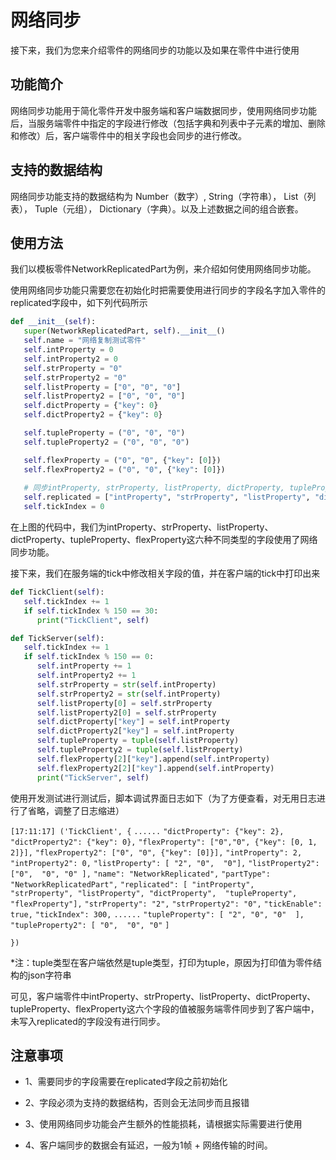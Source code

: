 # 网络同步



接下来，我们为您来介绍零件的网络同步的功能以及如果在零件中进行使用



## 功能简介

网络同步功能用于简化零件开发中服务端和客户端数据同步，使用网络同步功能后，当服务端零件中指定的字段进行修改（包括字典和列表中子元素的增加、删除和修改）后，客户端零件中的相关字段也会同步的进行修改。



## 支持的数据结构

网络同步功能支持的数据结构为 Number（数字）,  String（字符串）， List（列表）， Tuple（元组）， Dictionary（字典）。以及上述数据之间的组合嵌套。



## 使用方法

我们以模板零件NetworkReplicatedPart为例，来介绍如何使用网络同步功能。

使用网络同步功能只需要您在初始化时把需要使用进行同步的字段名字加入零件的replicated字段中，如下列代码所示

```python
def __init__(self):
   super(NetworkReplicatedPart, self).__init__()
   self.name = "网络复制测试零件"
   self.intProperty = 0
   self.intProperty2 = 0
   self.strProperty = "0"
   self.strProperty2 = "0"
   self.listProperty = ["0", "0", "0"]
   self.listProperty2 = ["0", "0", "0"]
   self.dictProperty = {"key": 0}
   self.dictProperty2 = {"key": 0}

   self.tupleProperty = ("0", "0", "0")
   self.tupleProperty2 = ("0", "0", "0")

   self.flexProperty = ("0", "0", {"key": [0]})
   self.flexProperty2 = ("0", "0", {"key": [0]})
   
   # 同步intProperty, strProperty, listProperty, dictProperty, tupleProperty, flexProperty
   self.replicated = ["intProperty", "strProperty", "listProperty", "dictProperty", "tupleProperty", "flexProperty"]
   self.tickIndex = 0
```

在上图的代码中，我们为intProperty、strProperty、listProperty、dictProperty、tupleProperty、flexProperty这六种不同类型的字段使用了网络同步功能。



接下来，我们在服务端的tick中修改相关字段的值，并在客户端的tick中打印出来

```python
def TickClient(self):
   self.tickIndex += 1
   if self.tickIndex % 150 == 30:
      print("TickClient", self)

def TickServer(self):
   self.tickIndex += 1
   if self.tickIndex % 150 == 0:
      self.intProperty += 1
      self.intProperty2 += 1
      self.strProperty = str(self.intProperty)
      self.strProperty2 = str(self.intProperty)
      self.listProperty[0] = self.strProperty
      self.listProperty2[0] = self.strProperty
      self.dictProperty["key"] = self.intProperty
      self.dictProperty2["key"] = self.intProperty
      self.tupleProperty = tuple(self.listProperty)
      self.tupleProperty2 = tuple(self.listProperty)
      self.flexProperty[2]["key"].append(self.intProperty)
      self.flexProperty2[2]["key"].append(self.intProperty)
      print("TickServer", self)
```



使用开发测试进行测试后，脚本调试界面日志如下（为了方便查看，对无用日志进行了省略，调整了日志缩进）

`[17:11:17] ('TickClient', {`
    `......`
    `"dictProperty": {"key": 2},` 
    `"dictProperty2": {"key": 0},` 
    `"flexProperty": ["0","0", {"key": [0, 1, 2]}],` 
    `"flexProperty2": ["0", "0", {"key": [0]}],` 
    `"intProperty": 2,` 
    `"intProperty2": 0,` 
    `"listProperty": [ "2", "0",  "0"],` 
    `"listProperty2": ["0",  "0", "0" ],` 
    `"name": "NetworkReplicated",` 
    `"partType": "NetworkReplicatedPart",` 
    `"replicated": [ "intProperty",  "strProperty", "listProperty", "dictProperty",  "tupleProperty", "flexProperty"],` 
    `"strProperty": "2",` 
    `"strProperty2": "0",` 
    `"tickEnable": true,` 
    `"tickIndex": 300,` 
    `......`
    `"tupleProperty": [ "2", "0", "0"  ],` 
    `"tupleProperty2": [ "0",  "0", "0"`
    `]`

`})`

*注：tuple类型在客户端依然是tuple类型，打印为tuple，原因为打印值为零件结构的json字符串

可见，客户端零件中intProperty、strProperty、listProperty、dictProperty、tupleProperty、flexProperty这六个字段的值被服务端零件同步到了客户端中，未写入replicated的字段没有进行同步。



## 注意事项

- 1、需要同步的字段需要在replicated字段之前初始化

- 2、字段必须为支持的数据结构，否则会无法同步而且报错

- 3、使用网络同步功能会产生额外的性能损耗，请根据实际需要进行使用

- 4、客户端同步的数据会有延迟，一般为1帧 + 网络传输的时间。

